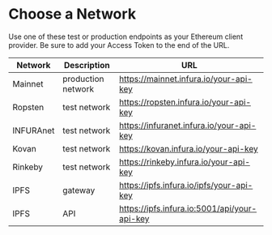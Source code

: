 # Choose a Network

Use one of these test or production endpoints as your Ethereum client provider. Be sure to add your Access Token to the end of the URL.

| Network   | Description        | URL                                                                                  |
|-----------|--------------------|--------------------------------------------------------------------------------------|
| Mainnet   | production network | https://mainnet.infura.io/your-api-key                                               |
| Ropsten   | test network       | https://ropsten.infura.io/your-api-key                                               |
| INFURAnet | test network       | https://infuranet.infura.io/your-api-key                                             |
| Kovan     | test network       | https://kovan.infura.io/your-api-key                                                 |
| Rinkeby   | test network       | https://rinkeby.infura.io/your-api-key                                               |
| IPFS      | gateway            | https://ipfs.infura.io/ipfs/your-api-key                                             |
| IPFS      | API                | https://ipfs.infura.io:5001/api/your-api-key                                         |
